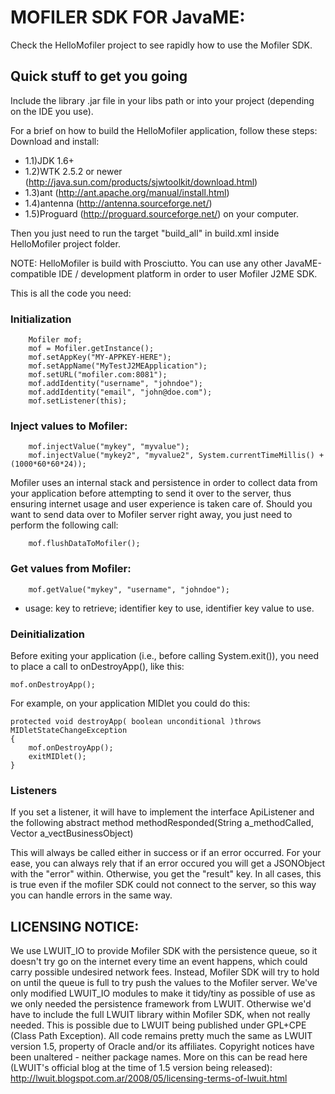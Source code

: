 # MOFILER SDK FOR JavaME:

Check the HelloMofiler project to see rapidly how to use the Mofiler SDK.


## Quick stuff to get you going

Include the library .jar file in your libs path or into your project (depending on the IDE you use). 

For a brief on how to build the HelloMofiler application, follow these steps:
Download and install:
- 1.1)JDK 1.6+
- 1.2)WTK 2.5.2 or newer (http://java.sun.com/products/sjwtoolkit/download.html)
- 1.3)ant (http://ant.apache.org/manual/install.html)
- 1.4)antenna (http://antenna.sourceforge.net/)
- 1.5)Proguard (http://proguard.sourceforge.net/)
on your computer.

Then you just need to run the target "build_all" in build.xml inside HelloMofiler project folder.

NOTE: HelloMofiler is build with Prosciutto. You can use any other JavaME-compatible IDE / development platform in order to user Mofiler J2ME SDK.

This is all the code you need:

### Initialization

        Mofiler mof;
        mof = Mofiler.getInstance();
        mof.setAppKey("MY-APPKEY-HERE");
        mof.setAppName("MyTestJ2MEApplication");
        mof.setURL("mofiler.com:8081");
        mof.addIdentity("username", "johndoe");
        mof.addIdentity("email", "john@doe.com");
        mof.setListener(this);

### Inject values to Mofiler:

  		mof.injectValue("mykey", "myvalue");
        mof.injectValue("mykey2", "myvalue2", System.currentTimeMillis() + (1000*60*60*24));

Mofiler uses an internal stack and persistence in order to collect data from your application before attempting to send it over to the server, thus
ensuring internet usage and user experience is taken care of.
Should you want to send data over to Mofiler server right away, you just need to perform the following call:

        mof.flushDataToMofiler();


### Get values from Mofiler:

        mof.getValue("mykey", "username", "johndoe");

- usage: key to retrieve; identifier key to use, identifier key value to use.

### Deinitialization

Before exiting your application (i.e., before calling System.exit()), you need to place a call to onDestroyApp(), like this:

	mof.onDestroyApp();

For example, on your application MIDlet you could do this:

    protected void destroyApp( boolean unconditional )throws MIDletStateChangeException
    {
        mof.onDestroyApp();
        exitMIDlet();
    }


### Listeners

If you set a listener, it will have to implement the interface ApiListener and the following abstract method
		methodResponded(String a_methodCalled, Vector a_vectBusinessObject)

This will always be called either in success or if an error occurred. For your ease, you can always rely that
if an error occured you will get a JSONObject with the "error" within.
Otherwise, you get the "result" key.
In all cases, this is true even if the mofiler SDK could not connect to the server, so this way you can handle errors
in the same way.


## LICENSING NOTICE: 

We use LWUIT_IO to provide Mofiler SDK with the persistence queue, so it doesn't try go on the internet every time an event happens, which could carry possible undesired network fees.
Instead, Mofiler SDK will try to hold on until the queue is full to try push the values to the Mofiler server.
We've only modified LWUIT_IO modules to make it tidy/tiny as possible of use as we only needed the persistence framework from LWUIT. Otherwise we'd have to include the full LWUIT
library within Mofiler SDK, when not really needed.
This is possible due to LWUIT being published under GPL+CPE (Class Path Exception). All code remains pretty much the same as LWUIT version 1.5, property of Oracle 
and/or its affiliates. Copyright notices have been unaltered - neither package names.
More on this can be read here (LWUIT's official blog at the time of 1.5 version being released): http://lwuit.blogspot.com.ar/2008/05/licensing-terms-of-lwuit.html

